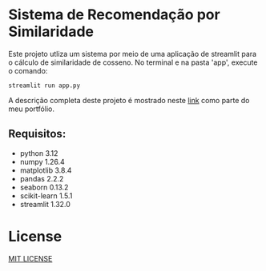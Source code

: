 # Sistema de Recomendação por Similaridade

Este projeto utliza um sistema por meio de uma aplicação de streamlit para o cálculo de similaridade de cosseno. No terminal e na pasta 'app', execute o comando:

```
streamlit run app.py
```
A descrição completa deste projeto é mostrado neste [link](https://laqvillon.github.io/post/chapter-2/) como parte do meu portfólio.

## Requisitos:
  
  - python 3.12
  - numpy 1.26.4
  - matplotlib 3.8.4
  - pandas 2.2.2   
  - seaborn 0.13.2
  - scikit-learn 1.5.1
  - streamlit 1.32.0

# License
[MIT LICENSE](LICENSE)
